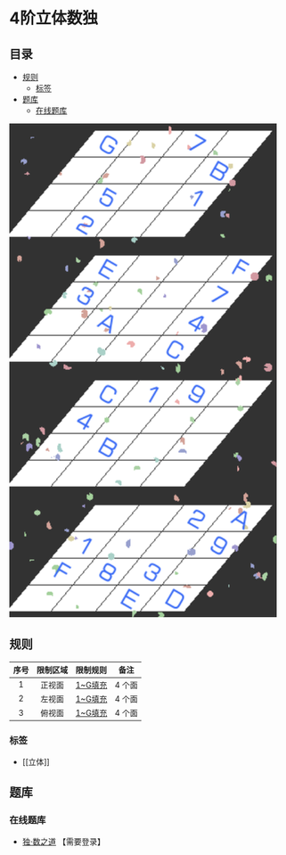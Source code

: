 # 4阶立体数独
<!-- START doctoc generated TOC please keep comment here to allow auto update -->
<!-- DON'T EDIT THIS SECTION, INSTEAD RE-RUN doctoc TO UPDATE -->
## 目录

- [规则](#%E8%A7%84%E5%88%99)
  - [标签](#%E6%A0%87%E7%AD%BE)
- [题库](#%E9%A2%98%E5%BA%93)
  - [在线题库](#%E5%9C%A8%E7%BA%BF%E9%A2%98%E5%BA%93)

<!-- END doctoc generated TOC please keep comment here to allow auto update -->

![题](../../images/sudoku/4阶立体数独.png)

## 规则

| 序号  | 限制区域 | 限制规则    |  备注  |
|:---:|:----:|:--------|:----:|
|  1  | 正视面  | [1~G填充] | 4 个面 |
|  2  | 左视面  | [1~G填充] | 4 个面 |
|  3  | 俯视面  | [1~G填充] | 4 个面 |

### 标签

- [[立体]]

## 题库

### 在线题库

- [独·数之道](http://www.sudokufans.org.cn/lx/3d4.index.php) 【需要登录】

[1~G填充]: ../../rules.md#1toG填充
